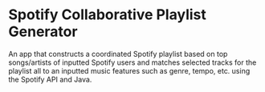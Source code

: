 # Spotify Collaborative Playlist Generator

An app that constructs a coordinated Spotify playlist based on top songs/artists of inputted Spotify users and matches selected tracks for the playlist all to an inputted music features such as genre, tempo, etc. using the Spotify API and Java. 


